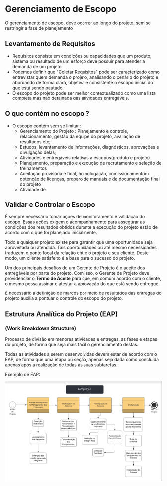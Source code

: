 # Gerenciamento de Escopo 

O gerenciamento de escopo, deve ocorrer ao longo do projeto, sem se restringir a fase de planejamento 

## Levantamento de Requisitos 
- Requisitos consiste em condições ou capacidades que um produto, sistema ou resultado de um esforço deve possuir para atender a demanda de um projeto
- Podemos definir que "Coletar Requisitos" pode ser caracterizado como entrevistar quem demanda o projeto, analisando o cenário do projeto e abordando de forma clara, objetiva e consistente o escopo inicial do que está sendo pautado.
- O escopo do projeto pode ser melhor contextualizado como uma lista completa mas não detalhada das atividades entregáveis. 

## O que contém no escopo ?
- O escopo contém sem se limitar :
	- Gerenciamento do Projeto : Planejamento e controle, relacionamento, gestão da equipe do projeto, avaliação de resultados etc;
	- Estudos, levantamento de informações, diagnósticos, aprovações e divulgação delas;
	- Atividades e entregáveis relativas a escopos(produto e projeto)
	- Planejamento, preparação e execução de recrutamento e seleção de treinamentos
	- Aceitação provisória e final, homologação, comissionamentom obtenção de licenças, preparo de manuais e de documentação final do projeto
	- Atividade de 


## Validar e Controlar o Escopo

É sempre necessário tomar ações de monitoramento e validação do escopo. Essas ações exigem o acompanhamento para assegurar as condições dos resultados obtidos durante a execução do projeto estão de acordo com o que foi planejado inicialmente. 

Todo e qualquer projeto existe para garantir que uma oportunidade seja aproveitada ou atendida. Tais oportunidades ou até mesmo necessidades traduzem o ponto focal da relação entre o projeto e seu cliente. Deste modo, um cliente satisfeito é a base para o sucesso do projeto.

Um dos principais desafios de um Gerente de Projeto é o aceite dos entregáveis por parte do projeto. Com isso, o Gerente de Projeto deve providenciar o **Termo de Aceite** para que, em comum acordo com o cliente, o mesmo possa assinar e atestar a aprovação do que está sendo entregue.

É necessário a definição de marcos por meio de resultados das entregas do projeto auxilia a pontuar o controle do escopo do projeto.


## Estrutura Analítica do Projeto (EAP)
### (Work Breakdown Structure) 

Processo de divisão em menores atividades e entregas, as fases e etapas do projeto, de forma que seja mais fácil o gerenciamento destas.

Todas as atividades a serem desenvolvidas devem estar de acordo com o EAP, de forma que uma etapa ou seção, apenas seja dada como concluída apenas após a realização de todas as suas subtarefas.

Exemplo de EAP:

![EAP Employ.it](../assets/eap.png)
